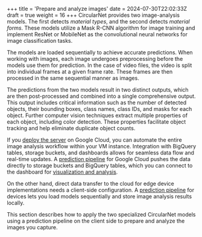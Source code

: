 +++
title = 'Prepare and analyze images'
date = 2024-07-30T22:02:33Z
draft = true
weight = 16
+++
CircularNet provides two image-analysis models. The first detects _material types_, and the second detects _material forms_. These models utilize a Mask R-CNN algorithm for image training and implement ResNet or MobileNet as the convolutional neural networks for image classification tasks.

The models are loaded sequentially to achieve accurate predictions. When working with images, each image undergoes preprocessing before the models use them for prediction. In the case of video files, the video is split into individual frames at a given frame rate. These frames are then processed in the same sequential manner as images.

The predictions from the two models result in two distinct outputs, which are then post-processed and combined into a single comprehensive output. This output includes critical information such as the number of detected objects, their bounding boxes, class names, class IDs, and masks for each object. Further computer vision techniques extract multiple properties of each object, including color detection. These properties facilitate object tracking and help eliminate duplicate object counts.

If you [deploy the server](../deploy-cn/start-server) on Google Cloud, you can automate the entire image analysis workflow within your VM instance. Integration with BigQuery tables, storage buckets, and dashboards allows for seamless data flow and real-time updates. A [prediction pipeline](./learn-about-pipeline) for Google Cloud pushes the data directly to storage buckets and BigQuery tables, which you can connect to the dashboard for [visualization and analysis](../view-data/).

On the other hand, direct data transfer to the cloud for edge device implementations needs a client-side configuration. A [prediction pipeline](./learn-about-pipeline) for devices lets you load models sequentially and store image analysis results locally.

This section describes how to apply the two specialized CircularNet models using a prediction pipeline on the client side to prepare and analyze the images you capture. 